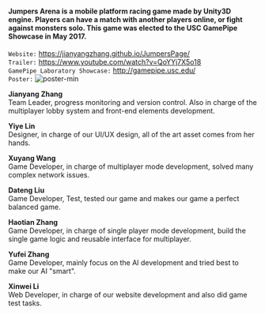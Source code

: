 <h4>Jumpers Arena is a mobile platform racing game made by Unity3D engine. Players can have a match with another players online, or fight against monsters solo. This game was elected to the USC GamePipe Showcase in May 2017.</h4>

`Website:` https://jianyangzhang.github.io/JumpersPage/<br/>
`Trailer:` https://www.youtube.com/watch?v=QoYYj7X5o18<br/>
`GamePipe Laboratory Showcase:` http://gamepipe.usc.edu/<br/>
`Poster:` ![poster-min](https://cloud.githubusercontent.com/assets/22739177/25870935/b113b8d2-34ba-11e7-865f-3389a54efc50.jpg)<br/>

**Jianyang Zhang**<br/>
Team Leader, progress monitoring and version control. Also in charge of the multiplayer lobby system and front-end elements development.

**Yiye Lin**<br/>
Designer, in charge of our UI/UX design, all of the art asset comes from her hands.

**Xuyang Wang**<br/>
Game Developer, in charge of multiplayer mode development, solved many complex network issues.

**Dateng Liu**<br/>
Game Developer, Test, tested our game and makes our game a perfect balanced game.

**Haotian Zhang**<br/>
Game Developer, in charge of single player mode development, build the single game logic and reusable interface for multiplayer.

**Yufei Zhang**<br/>
Game Developer, mainly focus on the AI development and tried best to make our AI "smart".

**Xinwei Li**<br/>
Web Developer, in charge of our website development and also did game test tasks.
